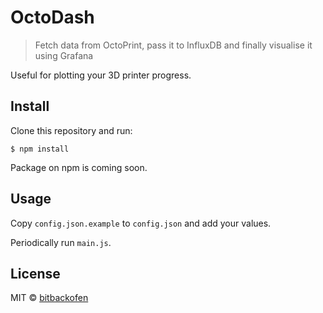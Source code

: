 # OctoDash

> Fetch data from OctoPrint, pass it to InfluxDB and finally visualise it using Grafana

Useful for plotting your 3D printer progress.

## Install

Clone this repository and run:

```
$ npm install
```

Package on npm is coming soon.

## Usage

Copy `config.json.example` to `config.json` and add your values.

Periodically run `main.js`.

## License

MIT © [bitbackofen](http://bitbackofen.de/)
